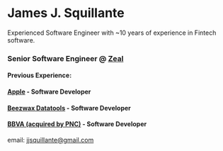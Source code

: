 # James J. Squillante

Experienced Software Engineer with ~10 years of experience in Fintech software.

### Senior Software Engineer @ [Zeal](https://www.zeal.com)

#### Previous Experience: 
#### [Apple](https://www.apple.com/) - Software Developer
#### [Beezwax Datatools](https://www.beezwax.net/) - Software Developer
#### [BBVA (acquired by PNC)](https://www.bbva.com/en/) - Software Developer

email: jjsquillante@gmail.com

